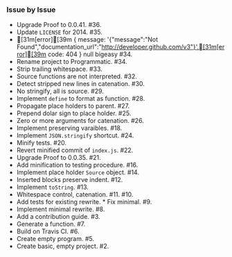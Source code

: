 ### Issue by Issue

 * Upgrade Proof to 0.0.41. #36.
 * Update `LICENSE` for 2014. #35.
 * [31m[error][39m { message: '{"message":"Not Found","documentation_url":"http://developer.github.com/v3"}',[31m[error][39m   code: 404 } null bigeasy #34.
 * Rename project to Programmatic. #34.
 * Strip trailing whitespace. #33.
 * Source functions are not interpreted. #32.
 * Detect stripped new lines in catenation. #30.
 * No stringify, all is source. #29.
 * Implement `define` to format as function. #28.
 * Propagate place holders to parent. #27.
 * Prepend dolar sign to place holder. #25.
 * Zero or more arguments for catenation. #26.
 * Implement preserving varaibles. #18.
 * Implement `JSON.stringify` shortcut. #24.
 * Minify tests. #20.
 * Revert minified commit of `index.js`. #22.
 * Upgrade Proof to 0.0.35. #21.
 * Add minification to testing procedure. #16.
 * Implement place holder `Source` object. #14.
 * Inserted blocks preserve indent. #12.
 * Implement `toString`. #13.
 * Whitespace control, catenation. #11. #10.
 * Add tests for existing rewrite. * Fix minimal. #9.
 * Implement minimal rewrite. #8.
 * Add a contribution guide. #3.
 * Generate a function. #7.
 * Build on Travis CI. #6.
 * Create empty program. #5.
 * Create basic, empty project. #2.
